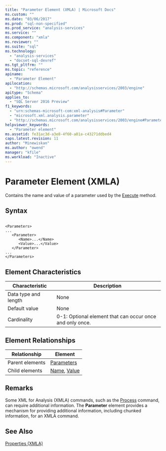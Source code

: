 ```yaml
---
title: "Parameter Element (XMLA) | Microsoft Docs"
ms.custom: ""
ms.date: "03/06/2017"
ms.prod: "sql-non-specified"
ms.prod_service: "analysis-services"
ms.service: ""
ms.component: "xmla"
ms.reviewer: ""
ms.suite: "sql"
ms.technology: 
  - "analysis-services"
  - "docset-sql-devref"
ms.tgt_pltfrm: ""
ms.topic: "reference"
apiname: 
  - "Parameter Element"
apilocation: 
  - "http://schemas.microsoft.com/analysisservices/2003/engine"
apitype: "Schema"
applies_to: 
  - "SQL Server 2016 Preview"
f1_keywords: 
  - "urn:schemas-microsoft-com:xml-analysis#Parameter"
  - "microsoft.xml.analysis.parameter"
  - "http://schemas.microsoft.com/analysisservices/2003/engine#Parameter"
helpviewer_keywords: 
  - "Parameter element"
ms.assetid: fe31ac3d-a3e8-4f60-a81a-c43271ddbed4
caps.latest.revision: 11
author: "Minewiskan"
ms.author: "owend"
manager: "kfile"
ms.workload: "Inactive"
---
```

# Parameter Element (XMLA)
  Contains the name and value of a parameter used by the [Execute](../../../analysis-services/xmla/xml-elements-methods-execute.md) method.  
  
## Syntax  
  
```  
  
<Parameters>  
...  
   <Parameter>  
      <Name>...</Name>  
      <Value>...</Value>  
   </Parameter>  
...  
</Parameters>  
```  
  
## Element Characteristics  
  
|Characteristic|Description|  
|--------------------|-----------------|  
|Data type and length|None|  
|Default value|None|  
|Cardinality|0-1: Optional element that can occur once and only once.|  
  
## Element Relationships  
  
|Relationship|Element|  
|------------------|-------------|  
|Parent elements|[Parameters](../../../analysis-services/xmla/xml-elements-properties/parameters-element-xmla.md)|  
|Child elements|[Name](../../../analysis-services/xmla/xml-elements-properties/name-element-parameter-xmla.md), [Value](../../../analysis-services/xmla/xml-elements-properties/value-element-parameter-xmla.md)|  
  
## Remarks  
 Some XML for Analysis (XMLA) commands, such as the [Process](../../../analysis-services/xmla/xml-elements-commands/process-element-xmla.md) command, can require additional information. The **Parameter** element provides a mechanism for providing additional information, including chunked information, for an XMLA command.  
  
## See Also  
 [Properties &#40;XMLA&#41;](../../../analysis-services/xmla/xml-elements-properties/xml-elements-properties.md)  
  
  
